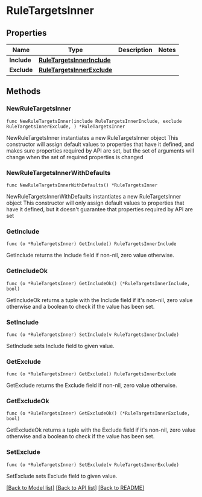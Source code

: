 # RuleTargetsInner

## Properties

Name | Type | Description | Notes
------------ | ------------- | ------------- | -------------
**Include** | [**RuleTargetsInnerInclude**](RuleTargetsInnerInclude.md) |  | 
**Exclude** | [**RuleTargetsInnerExclude**](RuleTargetsInnerExclude.md) |  | 

## Methods

### NewRuleTargetsInner

`func NewRuleTargetsInner(include RuleTargetsInnerInclude, exclude RuleTargetsInnerExclude, ) *RuleTargetsInner`

NewRuleTargetsInner instantiates a new RuleTargetsInner object
This constructor will assign default values to properties that have it defined,
and makes sure properties required by API are set, but the set of arguments
will change when the set of required properties is changed

### NewRuleTargetsInnerWithDefaults

`func NewRuleTargetsInnerWithDefaults() *RuleTargetsInner`

NewRuleTargetsInnerWithDefaults instantiates a new RuleTargetsInner object
This constructor will only assign default values to properties that have it defined,
but it doesn't guarantee that properties required by API are set

### GetInclude

`func (o *RuleTargetsInner) GetInclude() RuleTargetsInnerInclude`

GetInclude returns the Include field if non-nil, zero value otherwise.

### GetIncludeOk

`func (o *RuleTargetsInner) GetIncludeOk() (*RuleTargetsInnerInclude, bool)`

GetIncludeOk returns a tuple with the Include field if it's non-nil, zero value otherwise
and a boolean to check if the value has been set.

### SetInclude

`func (o *RuleTargetsInner) SetInclude(v RuleTargetsInnerInclude)`

SetInclude sets Include field to given value.


### GetExclude

`func (o *RuleTargetsInner) GetExclude() RuleTargetsInnerExclude`

GetExclude returns the Exclude field if non-nil, zero value otherwise.

### GetExcludeOk

`func (o *RuleTargetsInner) GetExcludeOk() (*RuleTargetsInnerExclude, bool)`

GetExcludeOk returns a tuple with the Exclude field if it's non-nil, zero value otherwise
and a boolean to check if the value has been set.

### SetExclude

`func (o *RuleTargetsInner) SetExclude(v RuleTargetsInnerExclude)`

SetExclude sets Exclude field to given value.



[[Back to Model list]](../README.md#documentation-for-models) [[Back to API list]](../README.md#documentation-for-api-endpoints) [[Back to README]](../README.md)


